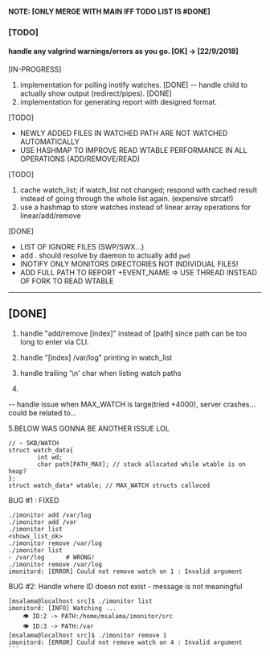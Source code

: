 
#### NOTE: [ONLY MERGE WITH MAIN IFF TODO LIST IS #DONE]

### [TODO]

#### handle any valgrind warnings/errors as you go.   [OK] -> [22/9/2018]

[IN-PROGRESS]
1. implementation for polling inotify watches. [DONE]
-- handle child to actually show output (redirect/pipes). [DONE]
2. implementation for generating report with designed format.

[TODO]
+ NEWLY ADDED FILES IN WATCHED PATH ARE NOT WATCHED AUTOMATICALLY
+ USE HASHMAP TO IMPROVE READ WTABLE PERFORMANCE IN ALL OPERATIONS (ADD/REMOVE/READ)


[TODO]
1. cache watch_list; if watch_list not changed;
respond with cached result instead of going through the whole list again. (expensive strcat!)
2. use a hashmap to store watches instead of linear array operations for linear/add/remove


[DONE]
- LIST OF IGNORE FILES (SWP/SWX...)
- add . should resolve by daemon to actually add `pwd` 
- INOTIFY ONLY MONITORS DIRECTORIES NOT INDIVIDUAL FILES!
- ADD FULL PATH TO REPORT +EVENT_NAME => USE THREAD INSTEAD OF FORK TO READ WTABLE

--------
 [DONE]
--------

1. handle "add/remove [index]" instead of [path] since path can be too long to enter via CLI.
2. handle "[index] /var/log" printing in watch_list
3. handle trailing '\n' char when listing watch paths

4.
-- handle issue when MAX_WATCH is large(tried +4000), server crashes...
could be related to...

5.BELOW WAS GONNA BE ANOTHER ISSUE LOL

```
// ~ 5KB/WATCH
struct watch_data{
        int wd;
        char path[PATH_MAX]; // stack allocated while wtable is on heap?
};
struct watch_data* wtable; // MAX_WATCH structs calloced
```

BUG #1 : FIXED
```
./imonitor add /var/log
./imonitor add /var
./imonitor list
<shows_list_ok>
./imonitor remove /var/log
./imonitor list
- /var/log      # WRONG!
./imonitor remove /var/log
imonitord: [ERROR] Could not remove watch on 1 : Invalid argument
```

BUG #2: Handle where ID doesn not exist - message is not meaningful
````
[msalama@localhost src]$ ./imonitor list
imonitord: [INFO] Watching ...
    👁️ ID:2 -> PATH:/home/msalama/imonitor/src
    👁️ ID:3 -> PATH:/var
[msalama@localhost src]$ ./imonitor remove 1
imonitord: [ERROR] Could not remove watch on 4 : Invalid argument
```

